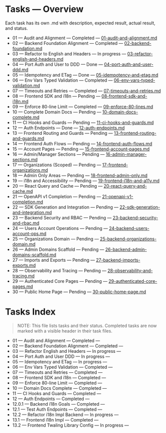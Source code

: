 <!--
File: docs/tasks/readme.md
Purpose: Overview of task logs and statuses for the reconstruction effort.
All Rights Reserved. Arodi Emmanuel
-->

# Tasks — Overview

Each task has its own .md with description, expected result, actual result, and
status.

- 01 — Audit and Alignment — Completed —
  [01-audit-and-alignment.md](01-audit-and-alignment.md)
- 02 — Backend Foundation Alignment — Completed —
  [02-backend-foundation.md](02-backend-foundation.md)
- 03 — Refactor to English and Headers — In progress —
  [03-refactor-english-and-headers.md](03-refactor-english-and-headers.md)
- 04 — Port Auth and User to DDD — Done —
  [04-port-auth-and-user-ddd.md](04-port-auth-and-user-ddd.md)
- 05 — Idempotency and ETag — Done —
  [05-idempotency-and-etag.md](05-idempotency-and-etag.md)
- 06 — Env Vars Typed Validation — Completed —
  [06-env-vars-typed-validation.md](06-env-vars-typed-validation.md)
- 07 — Timeouts and Retries — Completed —
  [07-timeouts-and-retries.md](07-timeouts-and-retries.md)
- 08 — Frontend SDK and i18n — Pending —
  [08-frontend-sdk-and-i18n.md](08-frontend-sdk-and-i18n.md)
- 09 — Enforce 80-line Limit — Completed —
  [09-enforce-80-lines.md](09-enforce-80-lines.md)
- 10 — Complete Domain Docs — Pending —
  [10-domain-docs-complete.md](10-domain-docs-complete.md)
- 11 — CI Hooks and Guards — Pending —
  [11-ci-hooks-and-guards.md](11-ci-hooks-and-guards.md)
- 12 — Auth Endpoints — Done — [12-auth-endpoints.md](12-auth-endpoints.md)
- 13 — Frontend Routing and Guards — Pending —
  [13-frontend-routing-and-guards.md](13.2-frontend-routing-and-guards.md)
- 14 — Frontend Auth Flows — Pending —
  [14-frontend-auth-flows.md](14-frontend-auth-flows.md)
- 15 — Account Pages — Pending —
  [15-frontend-account-pages.md](15-frontend-account-pages.md)
- 16 — Admin/Manager Sections — Pending —
  [16-admin-manager-sections.md](16-admin-manager-sections.md)
- 17 — Organizations (Scoped) — Pending —
  [17-frontend-organizations.md](17-frontend-organizations.md)
- 18 — Admin Only Areas — Pending —
  [18-frontend-admin-only.md](18-frontend-admin-only.md)
- 19 — i18n and Accessibility — Pending —
  [19-frontend-i18n-and-a11y.md](19-frontend-i18n-and-a11y.md)
- 20 — React Query and Cache — Pending —
  [20-react-query-and-cache.md](20-react-query-and-cache.md)
- 21 — OpenAPI v1 Completion — Pending —
  [21-openapi-v1-completion.md](21-openapi-v1-completion.md)
- 22 — SDK Generation and Integration — Pending —
  [22-sdk-generation-and-integration.md](22-sdk-generation-and-integration.md)
- 23 — Backend Security and RBAC — Pending —
  [23-backend-security-and-rbac.md](23-backend-security-and-rbac.md)
- 24 — Users Account Operations — Pending —
  [24-backend-users-account-ops.md](24-backend-users-account-ops.md)
- 25 — Organizations Domain — Pending —
  [25-backend-organizations-domain.md](25-backend-organizations-domain.md)
- 26 — Admin Domains Scaffold — Pending —
  [26-backend-admin-domains-scaffold.md](26-backend-admin-domains-scaffold.md)
- 27 — Imports and Exports — Pending —
  [27-backend-imports-exports.md](27-backend-imports-exports.md)
- 28 — Observability and Tracing — Pending —
  [28-observability-and-tracing.md](28-observability-and-tracing.md)
- 29 — Authenticated Core Pages — Pending —
  [29-authenticated-core-pages.md](29-authenticated-core-pages.md)
- 30 — Public Home Page — Pending —
  [30-public-home-page.md](30-public-home-page.md)

# Tasks Index

> NOTE: This file lists tasks and their status. Completed tasks are now marked
> with a visible header in their task files.

- 01 — Audit and Alignment — Completed —
- 02 — Backend Foundation Alignment — Completed —
- 03 — Refactor English and Headers — In progress —
- 04 — Port Auth and User DDD — In progress —
- 05 — Idempotency and ETag — In progress —
- 06 — Env Vars Typed Validation — Completed —
- 07 — Timeouts and Retries — Completed —
- 08 — Frontend SDK and i18n — Completed —
- 09 — Enforce 80-line Limit — Completed —
- 10 — Domain Docs Complete — Completed —
- 11 — CI Hooks and Guards — Completed —
- 12 — Auth Endpoints — Completed —
- 12.0.1 — Backend i18n Goals — Completed —
- 12.1 — Test Auth Endpoints — Completed —
- 12.2 — Refactor i18n Impl Backend — In progress —
- 13.1 — Frontend i18n Impl — Completed —
- 13.2 — Frontend Twaling Library Config — In progress —
